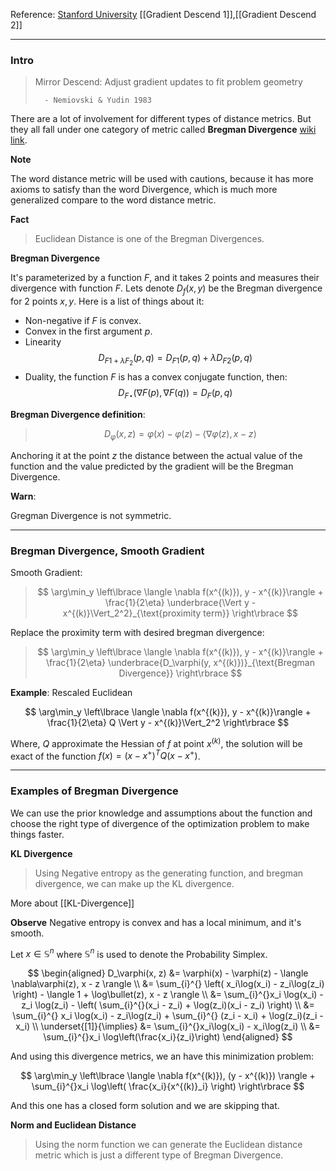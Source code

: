 Reference: [Stanford University](http://www.princeton.edu/~yc5/ele522_optimization/lectures/mirror_descent.pdf)
[[Gradient Descend 1]],[[Gradient Descend 2]]

---
### **Intro**

> Mirror Descend: Adjust gradient updates to fit problem geometry
> 
>       - Nemiovski & Yudin 1983

There are a lot of involvement for different types of distance metrics. But they all fall under one category of metric called 
**Bregman Divergence** [wiki link](https://en.wikipedia.org/wiki/Bregman_divergence). 

**Note**

The word distance metric will be used with cautions, because it has more axioms to satisfy than the word Divergence, which is much more generalized compare to the word distance metric. 

**Fact**

> Euclidean Distance is one of the Bregman Divergences. 

**Bregman Divergence** 

It's parameterized by a function $F$, and it takes 2 points and measures their divergence with function $F$. Lets denote $D_f(x, y)$ be the Bregman divergence for 2 points $x, y$. Here is a list of things about it: 

* Non-negative if $F$ is convex. 
* Convex in the first argument $p$. 
* Linearity 
$$D_{F1 + \lambda F_2}(p, q) = D_{F1}(p, q) + \lambda D_{F2}(p, q)$$ 
* Duality, the function $F$ is has a convex conjugate function, then: 
$$
D_{F\star}(\nabla F(p), \nabla F(q)) = D_F(p, q)
$$

**Bregman Divergence definition**: 

> $$
> D_\varphi (x, z) = \varphi(x) - \varphi(z) - \langle \nabla \varphi(z), x - z \rangle
> $$

Anchoring it at the point $z$ the distance between the actual value of the function and the value predicted by the gradient will be the Bregman Divergence. 

**Warn**: 

Gregman Divergence is not symmetric. 


---
### **Bregman Divergence, Smooth Gradient**

Smooth Gradient: 


> $$
> \arg\min_y \left\lbrace
>     \langle  \nabla f(x^{(k)}), y - x^{(k)}\rangle + \frac{1}{2\eta}
>     \underbrace{\Vert y - x^{(k)}\Vert_2^2}_{\text{proximity term}}
> \right\rbrace
> $$

Replace the proximity term with desired bregman divergence: 

> $$
> \arg\min_y \left\lbrace
>     \langle  \nabla f(x^{(k)}), y - x^{(k)}\rangle + \frac{1}{2\eta}
>     \underbrace{D_\varphi(y, x^{(k)})}_{\text{Bregman Divergence}}
> \right\rbrace
> $$


**Example**: Rescaled Euclidean

$$
\arg\min_y \left\lbrace
    \langle  \nabla f(x^{(k)}), y - x^{(k)}\rangle + \frac{1}{2\eta}
    Q \Vert  y - x^{(k)}\Vert_2^2
\right\rbrace
$$

Where, $Q$ approximate the Hessian of $f$ at point $x^{(k)}$, the solution will be exact of the function $f(x) = (x - x^+)^TQ(x - x^+)$. 

---
### **Examples of Bregman Divergence**

We can use the prior knowledge and assumptions about the function and choose the right type of divergence of the optimization problem to make things faster. 

**KL Divergence**

> Using Negative entropy as the generating function, and bregman divergence, we can make up the KL divergence. 

More about [[KL-Divergence]]

**Observe**
Negative entropy is convex and has a local minimum, and it's smooth. 

Let $x\in \mathbb{S}^n$ where $\mathbb{S}^n$ is used to denote the Probability Simplex. 

$$
\begin{aligned}
    D_\varphi(x, z) &= \varphi(x) - \varphi(z) - \langle 
        \nabla\varphi(z), x - z
    \rangle
    \\
    &= 
    \sum_{i}^{} \left(
        x_i\log(x_i) - z_i\log(z_i)
    \right) - \langle 1 + \log\bullet(z), x - z \rangle
    \\
    &= 
    \sum_{i}^{}x_i \log(x_i) - z_i \log(z_i) - \left(
        \sum_{i}^{}(x_i - z_i) + \log(z_i)(x_i - z_i)
    \right)
    \\
    &= 
    \sum_{i}^{} x_i \log(x_i) - z_i\log(z_i) + \sum_{i}^{} (z_i - x_i) + \log(z_i)(z_i - x_i)
    \\
    \underset{[1]}{\implies}
    &= 
    \sum_{i}^{}x_i\log(x_i) - x_i\log(z_i) 
    \\
    &= 
    \sum_{i}^{}x_i \log\left(\frac{x_i}{z_i}\right)
\end{aligned}
$$

And using this divergence metrics, we an have this minimization problem: 

$$
\arg\min_y \left\lbrace
    \langle \nabla f(x^{(k)}), (y - x^{(k)}) \rangle
    + 
    \sum_{i}^{}x_i \log\left(
        \frac{x_i}{x^{(k)}_i}
    \right)
\right\rbrace
$$

And this one has a closed form solution and we are skipping that. 


**Norm and Euclidean Distance**

> Using the norm function we can generate the Euclidean distance metric which is just a different type of Bregman Divergence. 




